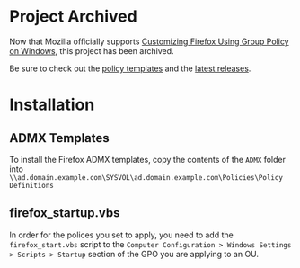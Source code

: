 ﻿# Project Archived

Now that Mozilla officially supports [Customizing Firefox Using Group Policy on Windows](https://support.mozilla.org/en-US/kb/customizing-firefox-using-group-policy-windows), this project has been archived.

Be sure to check out the [policy templates](https://mozilla.github.io/policy-templates/) and the [latest releases](https://github.com/mozilla/policy-templates/releases).

# Installation

## ADMX Templates
To install the Firefox ADMX templates, copy the contents of the `ADMX` folder into `\\ad.domain.example.com\SYSVOL\ad.domain.example.com\Policies\Policy Definitions`

## firefox_startup.vbs
In order for the polices you set to apply, you need to add the `firefox_start.vbs` script to the `Computer Configuration > Windows Settings > Scripts > Startup` section of the GPO you are applying to an OU.